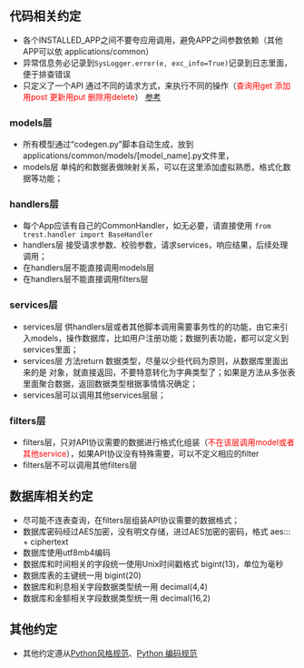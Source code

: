 ## 代码相关约定
* 各个INSTALLED_APP之间不要夸应用调用，避免APP之间参数依赖（其他APP可以依 applications/common）
* 异常信息务必记录到`SysLogger.error(e, exc_info=True)`记录到日志里面，便于排查错误
* 只定义了一个API 通过不同的请求方式，来执行不同的操作（<span style="color:red;">查询用get 添加用post 更新用put 删除用delete</span>） [参考](https://blog.csdn.net/dxftctcdtc/article/details/9197639)

### models层
* 所有模型通过“codegen.py”脚本自动生成，放到 applications/common/models/[model_name].py文件里，
* models层 单纯的和数据表做映射关系，可以在这里添加虚拟熟悉，格式化数据等功能；

### handlers层
* 每个App应该有自己的CommonHandler，如无必要，请直接使用 ` from trest.handler import BaseHandler `
* handlers层 接受请求参数、校验参数，请求services，响应结果，后续处理调用；
* 在handlers层不能直接调用models层
* 在handlers层不能直接调用filters层

### services层
* services层 供handlers层或者其他脚本调用需要事务性的的功能，由它来引入models，操作数据库，比如用户注册功能；数据列表功能，都可以定义到services里面；
* services层 方法return 数据类型，尽量以少些代码为原则，从数据库里面出来的是 对象，就直接返回，不要特意转化为字典类型了；如果是方法从多张表里面聚合数据，返回数据类型根据事情情况确定；
* services层可以调用其他services层层；

### filters层
* filters层，只对API协议需要的数据进行格式化组装（<span style="color: red;">不在该层调用model或者其他service</span>），如果API协议没有特殊需要，可以不定义相应的filter
* filters层不可以调用其他filters层


## 数据库相关约定
* 尽可能不连表查询，在filters层组装API协议需要的数据格式；
* 数据库密码经过AES加密，没有明文存储，进过AES加密的密码，格式 aes::: + ciphertext
* 数据库使用utf8mb4编码
* 数据库和时间相关的字段统一使用Unix时间戳格式 bigint(13)，单位为毫秒
* 数据库表的主键统一用 bigint(20)
* 数据库和利息相关字段数据类型统一用 decimal(4,4)
* 数据库和金额相关字段数据类型统一用 decimal(16,2)

## 其他约定
* 其他约定遵从[Python风格规范](http://zh-google-styleguide.readthedocs.io/en/latest/google-python-styleguide/python_language_rules/)、[Python 编码规范](http://liyangliang.me/posts/2015/08/simple-python-style-guide/)
